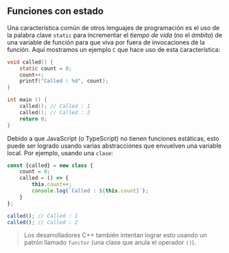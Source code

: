 ## Funciones con estado
Una característica común de otros lenguajes de programación es el uso de la palabra clave `static` para incrementar el *tiempo de vida* (no el *ámbito*) de una variable de función para que viva por fuera de invocaciones de la función. Aquí mostramos un ejemplo `C` que hace uso de esta característica:

```c
void called() {
    static count = 0;
    count++;
    printf("Called : %d", count);
}

int main () {
    called(); // Called : 1
    called(); // Called : 2
    return 0;
}
```

Debido a que JavaScript (o TypeScript) no tienen funciones estáticas, esto puede ser logrado usando varias abstracciones que envuelven una variable local. Por ejemplo, usando una `clase`:

```ts
const {called} = new class {
    count = 0;
    called = () => {
        this.count++;
        console.log(`Called : ${this.count}`);
    }
};

called(); // Called : 1
called(); // Called : 2
```

> Los desarrolladores C++ también intentan lograr esto usando un patrón llamado `functor` (una clase que anula el operador `()`).
